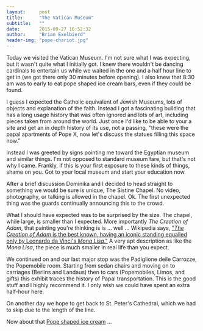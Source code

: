 ```yaml
---
layout:     post
title:      "The Vatican Museum"
subtitle:   ""
date:       2015-09-27 16:52:32
author:     "Brian Exelbierd"
header-img: "pope-chariot.jpg"
---
```

Today we visited the Vatican Museum. I'm not sure what I was expecting, but it wasn't quite what I initially got. I knew there wouldn't be dancing cardinals to entertain us while we waited in the one and a half hour line to get in (we got there only 30 minutes before opening). I also knew that 8:30 am was to early to eat pope shaped ice cream bars, even if they could be found. 

I guess I expected the Catholic equivalent of Jewish Museums, lots of objects and explanation of the faith. Instead I got a fascinating building that has a long usage history that was often ignored and lots of art, including pieces taken from around the world. Just once I'd like to be able to your a site and get an in depth history of its use, not a passing, "these were the papal apartments of Pope X, now let's discuss the statues filling this space now."

Instead I was greeted by signs pointing me toward the Egyptian museum and similar things. I'm not opposed to standard museum fare, but that's not why I came. Frankly, if this is your first exposure to these kinds of things, shame on you. Got to your local museum and start your education now. 

After a brief discussion Dominika and I decided to head straight to something we would be sure is unique, The Sistine Chapel. No video, photography, or talking is allowed in the chapel. Ok. The first unexpected thing was the guards continually announcing this to the crowd. 

What I should have expected was to be surprised by the size. The chapel, while large, is smaller than I expected. More importantly *The Creation of Adam*, that painting you're thinking is is ... well ... Wikipedia says, ["*The Creation of Adam* is the best known, having an iconic standing equalled only by Leonardo da Vinci's *Mona Lisa*."](https://en.m.wikipedia.org/wiki/Sistine_Chapel_ceiling) A very apt description as like the *Mona Lisa*, the piece is much smaller in real life than you expect.

We continued on and our last major stop was the Padiglione deile Carrozze, the Popemobile room. Starting from sedan chairs and moving on to carriages (Berlins and Landaus) then to cars (Popemobiles, Limos, and gifts) this exhibit traces the history of Papal transportation. This is the good stuff and I highly recommend it. I only wish we could have spent an extra half-hour here. 

On another day we hope to get back to St. Peter's Cathedral, which we had to skip due to the length of the line. 

Now about that [Pope shaped ice cream](http://www.disneyfoodblog.com/2010/11/15/snack-series-the-mickey-premium-bar/) ...

